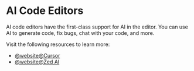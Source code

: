 # AI Code Editors

AI code editors have the first-class support for AI in the editor. You can use AI to generate code, fix bugs, chat with your code, and more.

Visit the following resources to learn more:

- [@website@Cursor](https://cursor.com/)
- [@website@Zed AI](https://zed.dev/ai)
